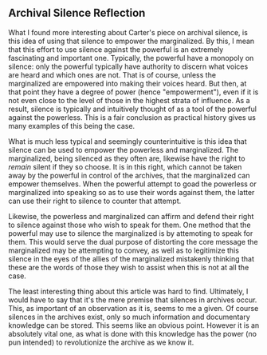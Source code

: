 ## Archival Silence Reflection

What I found more interesting about Carter's piece on archival silence, is this idea of using that silence to empower the marginalized. By this, I mean that this effort to use silence against the powerful is an extremely fascinating and important one. Typically, the powerful have a monopoly on silence: only the powerful typically have authority to discern what voices are heard and which ones are not. That is of course, unless the marginalized are empowered into making their voices heard. But then, at that point they have a degree of power (hence "empowerment"), even if it is not even close to the level of those in the highest strata of influence. As a result, silence is typically and intuitively thought of as a tool of the powerful against the powerless. This is a fair conclusion as practical history gives us many examples of this being the case. 

What is much less typical and seemingly counterintuitive is this idea that silence can be used to empower the powerless and marginalized. The marginalized, being silenced as they often are, likewise have the right to *remain* silent if they so choose. It is in this right, which cannot be taken away by the powerful in control of the archives, that the marginalized can empower themselves. When the powerful attempt to goad the powerless or marginalized into speaking so as to use their words against them, the latter can use their right to silence to counter that attempt. 

Likewise, the powerless and marginalized can affirm and defend their right to silence against those who wish to speak for them. One method that the powerful may use to silence the marginalized is by attemoting to speak for them. This would serve the dual purpose of distorting the core message the marginalized may be attempting to convey, as well as to legitimize this silence in the eyes of the allies of the marginalized mistakenly thinking that these are the words of those they wish to assist when this is not at all the case.

The least interesting thing about this article was hard to find. Ultimately, I would have to say that it's the mere premise that silences in archives occur. This, as important of an observation as it is, seems to me a given. Of course silences in the archives exist, only so much information and documentary knowledge can be stored. This seems like an obvious point. However it is an absolutely vital one, as what is done with this knowledge has the power (no pun intended) to revolutionize the archive as we know it.